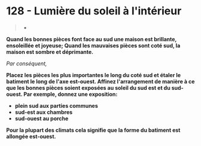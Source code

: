 # 128 - Lumière du soleil à l'intérieur

> *

**Quand les bonnes pièces font face au sud une maison est brillante, ensoleillée et joyeuse; Quand les mauvaises pièces sont coté sud, la maison est sombre et déprimante.**

_Par conséquent,_

**Placez les pièces les plus importantes le long du coté sud et étaler le batiment le long de l'axe est-ouest. Affinez l'arrangement de manière à ce que les bonnes pièces soient exposées au soleil du sud est et du sud-ouest. Par exemple, donnez une exposition:**
- **plein sud aux parties communes**
- **sud-est aux chambres**
- **sud-ouest au porche**

**Pour la plupart des climats cela signifie que la forme du batiment est allongée est-ouest.**
